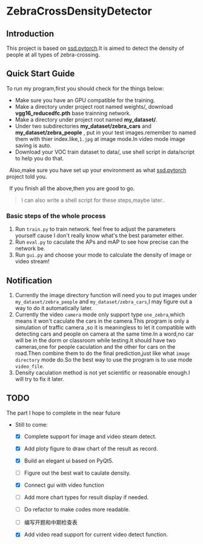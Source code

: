 # ZebraCrossDensityDetector

## Introduction
This project is based on [ssd.pytorch](https://github.com/amdegroot/ssd.pytorch).It is aimed to detect the density of people at all types of zebra-crossing.

## Quick Start Guide
To run my program,first you should check for the things below:
- Make sure you have an GPU compatible for the training.
- Make a directory under project root named weights/, download **vgg16_reducedfc.pth** base trainning network.
- Make a directory under project root named **my_dataset/**.
- Under two subdirectories  **my_dataset/zebra_cars** and **my_dataset/zebra_people** , put in your test images.remember to named them with thier index.like,`1.jpg` at image mode.In video mode image saving is auto.
- Download your VOC train dataset to data/, use shell script in data/script to help you do that.

&nbsp;
Also,make sure you have set up your environment as what [ssd.pytorch](https://github.com/amdegroot/ssd.pytorch) project told you.

&nbsp;
If you finish all the above,then you are good to go.

>I can also write a shell script for these steps,maybe later..

### Basic steps of the whole process
1. Run `train.py` to train network. feel free to adjust the parameters yourself cause I don't really know what's the best parameter either.
2. Run `eval.py` to caculate the APs and mAP to see how precise can the network be.
3. Run `gui.py` and choose your mode to calculate the density of image or video stream!

## Notification
1. Currently the image directory function will need you to put images under `my_dataset/zebra_people` and `my_dataset/zebra_cars`,I may figure out a way to do it automatically later.
2. Currently the video `camera` mode only support type `one_zebra`,which means it won't caculate the cars in the camera.This program is only a simulation of traffic camera ,so it is meaningless to let it compatible with detecting cars and people on camera at the same time.In a word,no car will be in the dorm or classroom while testing.It should have two cameras,one for people caculation and the other for cars on the road.Then combine them to do the final prediction,just like what `image directory` mode do.So the best way to use the program is to use mode `video_file`.
3. Density caculation method is not yet scientific or reasonable enough.I will try to fix it later.


## TODO
The part I hope to complete in the near future
- Still to come:
  * [x] Complete support for image and video steam detect.
  * [x] Add ploty figure to draw chart of the result as record.
  * [x] Build an elegant ui based on PyQt5.
  * [ ] Figure out the best wait to caulate density.
  * [x] Connect gui with video function
  * [ ] Add more chart types for result display if needed.
  * [ ] Do refactor to make codes more readable.
  * [ ] 编写开题和中期检查表
  * [x] Add video read support for current video detect function.

